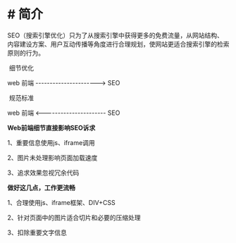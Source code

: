 # # 简介

SEO（搜索引擎优化）只为了从搜索引擎中获得更多的免费流量，从网站结构、内容建设方案、用户互动传播等角度进行合理规划，使网站更适合搜索引擎的检索原则的行为。

​                       细节优化

web 前端 ---------------------->  SEO

​                       规范标准

web 前端 <----------------------  SEO

**Web前端细节直接影响SEO诉求**

1、重要信息使用js、iframe调用

2、图片未处理影响页面加载速度

3、追求效果忽视冗余代码

**做好这几点，工作更流畅**

1、合理使用js、iframe框架、DIV+CSS

2、针对页面中的图片适合切片和必要的压缩处理

3、扣除重要文字信息





